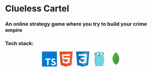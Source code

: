 # Clueless Cartel

### An online strategy game where you try to build your crime empire

### Tech stack:

<p align="center">
<img src="https://raw.githubusercontent.com/devicons/devicon/master/icons/typescript/typescript-original.svg" alt="typescript" width="50px" height="50px" />
<img src="https://raw.githubusercontent.com/devicons/devicon/master/icons/html5/html5-original.svg" alt="html5" width="50px" height="50px" />
<img src="https://raw.githubusercontent.com/devicons/devicon/master/icons/css3/css3-original.svg" alt="css3" width="50px" height="50px" />
<img src="https://raw.githubusercontent.com/devicons/devicon/master/icons/go/go-original.svg" alt="go" width="50px" height="50px" />
<img src="https://raw.githubusercontent.com/devicons/devicon/master/icons/mongodb/mongodb-original.svg" alt="mongodb" width="50px" height="50px" />
</p>